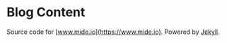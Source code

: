 # Blog Content

Source code for [www.mide.io](https://www.mide.io). Powered by [Jekyll](https://jekyllrb.com/).
